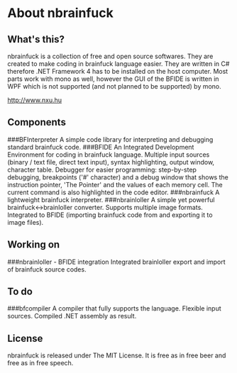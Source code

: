 About nbrainfuck
==========

What's this?
----------

nbrainfuck is a collection of free and open source softwares. They are created to make coding in brainfuck language easier. They are written in C# therefore .NET Framework 4 has to be installed on the host computer. Most parts work with mono as well, however the GUI of the BFIDE is written in WPF which is not supported (and not planned to be supported) by mono.

http://www.nxu.hu

Components
----------
###BFInterpreter
 A simple code library for interpreting and debugging standard brainfuck code. 
###BFIDE
An Integrated Development Environment for coding in brainfuck language. Multiple input sources (binary / text file, direct text input), syntax highlighting, output window, character table. Debugger for easier programming: step-by-step debugging, breakpoints ('#' character) and a debug window that shows the instruction pointer, 'The Pointer' and the values of each memory cell. The current command is also highlighted in the code editor. 
###nbrainfuck 
A lightweight brainfuck interpreter.
###nbrainloller 
A simple yet powerful brainfuck↔brainloller converter. Supports multiple image formats. Integrated to BFIDE (importing brainfuck code from and exporting it to image files).

Working on
----------
###nbrainloller - BFIDE integration
Integrated brainloller export and import of brainfuck source codes.

To do
----------
###bfcompiler
A compiler that fully supports the language. Flexible input sources. Compiled .NET assembly as result.

License
----------
nbrainfuck is released under The MIT License. It is free as in free beer and free as in free speech.
